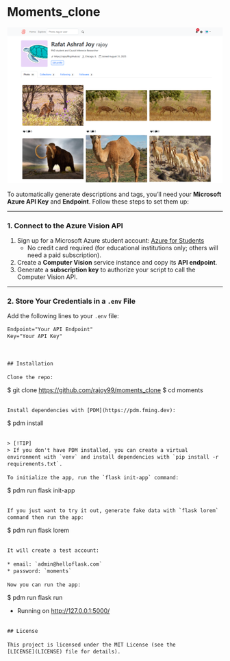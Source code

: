 # Moments_clone


![Screenshot](demo_mine.png)


To automatically generate descriptions and tags, you’ll need your **Microsoft Azure API Key** and **Endpoint**. Follow these steps to set them up:

---

### 1. Connect to the Azure Vision API

1. Sign up for a Microsoft Azure student account: [Azure for Students](https://azure.microsoft.com/en-us/free/students/)  
   - No credit card required (for educational institutions only; others will need a paid subscription).  
2. Create a **Computer Vision** service instance and copy its **API endpoint**.  
3. Generate a **subscription key** to authorize your script to call the Computer Vision API.  

---

### 2. Store Your Credentials in a `.env` File

Add the following lines to your `.env` file:

```env
Endpoint="Your API Endpoint"
Key="Your API Key"



## Installation

Clone the repo:

```
$ git clone https://github.com/rajoy99/moments_clone
$ cd moments
```

Install dependencies with [PDM](https://pdm.fming.dev):

```
$ pdm install
```

> [!TIP]
> If you don't have PDM installed, you can create a virtual environment with `venv` and install dependencies with `pip install -r requirements.txt`.

To initialize the app, run the `flask init-app` command:

```
$ pdm run flask init-app
```

If you just want to try it out, generate fake data with `flask lorem` command then run the app:

```
$ pdm run flask lorem
```

It will create a test account:

* email: `admin@helloflask.com`
* password: `moments`

Now you can run the app:

```
$ pdm run flask run
* Running on http://127.0.0.1:5000/
```

## License

This project is licensed under the MIT License (see the
[LICENSE](LICENSE) file for details).
